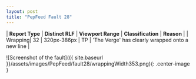 ```yaml
---
layout: post
title: "PepFeed Fault 28"
---
```

| **Report Type** | **Distinct RLF** | **Viewport Range** | **Classification** | **Reason** |
| Wrapping| 32 | 320px-386px | TP | 'The Verge' has clearly wrapped onto a new line | 

![Screenshot of the fault]({{ site.baseurl }}/assets/images/PepFeed/fault28/wrappingWidth353.png){: .center-image }
